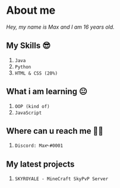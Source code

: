# About me

*Hey, my name is Max and I am 16 years old.*

## My Skills 😎

1. ` Java `
2. ` Python `
3. ` HTML & CSS (20%) `

## What i am learning 😐

1. ` OOP (kind of) `
2. ` JavaScript `

## Where can u reach me 🤷‍♂️

1. ` Discord: Max˞#0001 `

## My latest projects

1. ` SKYROYALE - MineCraft SkyPvP Server `




      
